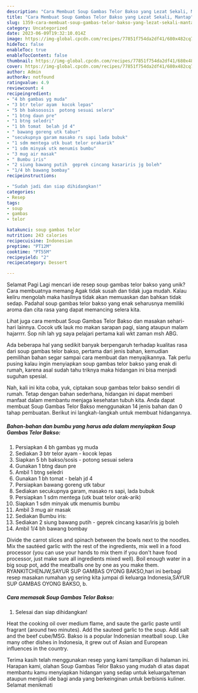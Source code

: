 ```yaml
---
description: "Cara Membuat Soup Gambas Telor Bakso yang Lezat Sekali, Mantap"
title: "Cara Membuat Soup Gambas Telor Bakso yang Lezat Sekali, Mantap"
slug: 1359-cara-membuat-soup-gambas-telor-bakso-yang-lezat-sekali-mantap
category: Uncategorized
date: 2023-06-09T19:32:10.014Z
image: https://img-global.cpcdn.com/recipes/77851f754da2df41/680x482cq70/soup-gambas-telor-bakso-foto-resep-utama.jpg
hideToc: false
enableToc: true
enableTocContent: false
thumbnail: https://img-global.cpcdn.com/recipes/77851f754da2df41/680x482cq70/soup-gambas-telor-bakso-foto-resep-utama.jpg
cover: https://img-global.cpcdn.com/recipes/77851f754da2df41/680x482cq70/soup-gambas-telor-bakso-foto-resep-utama.jpg
author: Admin
authorAv: notfound
ratingvalue: 4.9
reviewcount: 4
recipeingredient:
- "4 bh gambas yg muda"
- "3 btr telor ayam  kocok lepas"
- "5 bh baksososis  potong sesuai selera"
- "1 btng daun pre"
- "1 btng seledri"
- "1 bh tomat  belah jd 4"
- " bawang goreng utk tabur"
- "secukupnya garam masako rs sapi lada bubuk"
- "1 sdm mentega utk buat telor orakarik"
- "1 sdm minyak utk menumis bumbu"
- "3 mug air masak"
- " Bumbu iris"
- "2 siung bawang putih  geprek cincang kasariris jg boleh"
- "1/4 bh bawang bombay"
recipeinstructions:

- "Sudah jadi dan siap dihidangkan!"
categories:
- Resep
tags:
- soup
- gambas
- telor

katakunci: soup gambas telor 
nutrition: 243 calories
recipecuisine: Indonesian
preptime: "PT12M"
cooktime: "PT55M"
recipeyield: "2"
recipecategory: Dessert

---
```



Selamat Pagi Lagi mencari ide resep soup gambas telor bakso yang unik? Cara membuatnya memang Agak tidak susah dan tidak juga mudah. Kalau keliru mengolah maka hasilnya tidak akan memuaskan dan bahkan tidak sedap. Padahal soup gambas telor bakso yang enak seharusnya memiliki aroma dan cita rasa yang dapat memancing selera kita.


Lihat juga cara membuat Soup Gambas Telor Bakso dan masakan sehari-hari lainnya. Cocok utk lauk mo makan sarapan pagi, siang ataupun malam hajarrrr. Sop nih lah yg saya pelajari pertama kali wkt zaman msh ABG.

Ada beberapa hal yang sedikit banyak berpengaruh terhadap kualitas rasa dari soup gambas telor bakso, pertama dari jenis bahan, kemudian pemilihan bahan segar sampai cara membuat dan menyajikannya. Tak perlu pusing kalau ingin menyiapkan soup gambas telor bakso yang enak di rumah, karena asal sudah tahu triknya maka hidangan ini bisa menjadi suguhan spesial.


Nah, kali ini kita coba, yuk, ciptakan soup gambas telor bakso sendiri di rumah. Tetap dengan bahan sederhana, hidangan ini dapat memberi manfaat dalam membantu menjaga kesehatan tubuh kita. Anda dapat membuat Soup Gambas Telor Bakso menggunakan 14 jenis bahan dan 0 tahap pembuatan. Berikut ini langkah-langkah untuk membuat hidangannya.

<!--inarticleads1-->

##### Bahan-bahan dan bumbu yang harus ada dalam menyiapkan Soup Gambas Telor Bakso:

1. Persiapkan 4 bh gambas yg muda
1. Sediakan 3 btr telor ayam - kocok lepas
1. Siapkan 5 bh bakso/sosis - potong sesuai selera
1. Gunakan 1 btng daun pre
1. Ambil 1 btng seledri
1. Gunakan 1 bh tomat - belah jd 4
1. Persiapkan  bawang goreng utk tabur
1. Sediakan secukupnya garam, masako rs sapi, lada bubuk
1. Persiapkan 1 sdm mentega (utk buat telor orak-arik)
1. Siapkan 1 sdm minyak utk menumis bumbu
1. Ambil 3 mug air masak
1. Sediakan  Bumbu iris:
1. Sediakan 2 siung bawang putih - geprek cincang kasar/iris jg boleh
1. Ambil 1/4 bh bawang bombay


Divide the carrot slices and spinach between the bowls next to the noodles. Mix the sautéed garlic with the rest of the ingredients, mix well in a food processor (you can use your hands to mix them if you don&#39;t have food processor, just make sure all ingredients mixed well). Boil enough water in a big soup pot, add the meatballs one by one as you make them. RYANKITCHENJW,SAYUR SUP GAMBAS OYONG BAKSO,hari ini berbagi resep masakan rumahan yg sering kita jumpai di keluarga Indonesia,SAYUR SUP GAMBAS OYONG BAKSO, b. 

<!--inarticleads2-->

##### Cara memasak Soup Gambas Telor Bakso:


1. Selesai dan siap dihidangkan!

Heat the cooking oil over medium flame, and saute the garlic paste until fragrant (around two minutes). Add the sauteed garlic to the soup. Add salt and the beef cube/MSG. Bakso is a popular Indonesian meatball soup. Like many other dishes in Indonesia, it grew out of Asian and European influences in the country. 

Terima kasih telah menggunakan resep yang kami tampilkan di halaman ini. Harapan kami, olahan Soup Gambas Telor Bakso yang mudah di atas dapat membantu kamu menyiapkan hidangan yang sedap untuk keluarga/teman ataupun menjadi ide bagi anda yang berkeinginan untuk berbisnis kuliner. Selamat menikmati
